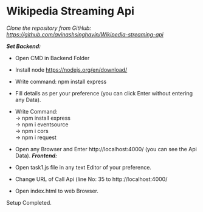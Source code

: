 # Wikipedia Streaming Api

<i>Clone the repository from GitHub: https://github.com/avinashsinghavin/Wikipedia-streaming-api</i>

<b><i>Set Backend: </i></b>
* Open CMD in Backend Folder
* Install node https://nodejs.org/en/download/
* Write command:  npm install express
* Fill details as per your preference (you can click Enter without entering any Data).
* Write Command:<br>
              -> npm install express<br>
              -> npm i eventsource<br>
              -> npm i cors<br>
              -> npm i request

* Open any Browser and Enter http://localhost:4000/ (you can see the Api Data).
<b><i>Frontend: </i></b>
* Open task1.js file in any text Editor of your preference.
* Change URL of Call Api (line No: 35 to http://localhost:4000/
* Open index.html to web Browser.

Setup Completed.
